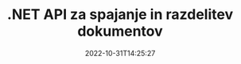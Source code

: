---
############################# Static ############################
layout: "product"
date: 2022-10-31T14:25:27
draft: false

product: "Merger"
product_tag: "merger"
platform: ".NET"
platform_tag: "net"

############################# Head ############################
head_title: "C# .NET Document Merging API | Združi in razdeli PDF Word Excel EPUB"
head_description: "API za združevanje dokumentov C# .NET za združevanje, razdelitev, zamenjavo ali odstranjevanje strani dokumentov iz formatov PDF, Microsoft Word, Excel, predstavitev, Visio in slik."

############################# Header ############################
title: ".NET API za spajanje in razdelitev dokumentov"
description: "API za združevanje, razdelitev, zamenjavo, obrezovanje ali odstranjevanje dokumentov, diapozitivov in diagramov v aplikacijah .NET."
button:
    enable: true

############################# SubMenu ############################
submenu:
    enable: true
    
    left:
        img_alt: "GroupDocs.Merger for .NET"
        image: "https://www.groupdocs.cloud/templates/groupdocs/images/product-logos/groupdocs-merger-net.png"
        product: "GroupDocs.Merger"
        platform: ".NET"

    middle:
        button:
            # button loop
            - link: "#overview"
              text: "Pregled"

            # button loop
            - link: "#features"
              text: "Lastnosti"

            # button loop
            - link: "#support"
              text: "Podpora"

            # button loop
            - link: "https://products.groupdocs.app/merger"
              text: "Demo v živo"

            # button loop
            - link: "https://purchase.groupdocs.com/pricing/merger/net"
              text: "Cenitev"

    right:
        link_download: "https://downloads.groupdocs.com/merger"
        link_learn: "https://docs.groupdocs.com/merger/net/"
        link_buy: "https://purchase.groupdocs.com"

############################# Overview ############################
overview:
    enable: true
    content: |
      GroupDocs.Merger za .NET vam pomaga pri hitrem razvoju vrhunskih poslovnih aplikacij v C#, ASP.NET in drugih tehnologijah .NET. Le nekaj vrstic kode bo vašim aplikacijam .NET omogočilo združevanje, razdelitev, preurejanje, zamenjavo, obrezovanje in odstranjevanje ene strani ali zbirke strani dokumenta, diapozitivov, slik ali diagramov. Izvedite te operacije na varnih datotekah tako, da nastavite ali odstranite zaščito z geslom znanih in neznanih formatov datotek.  

      Z uporabo GroupDocs.Merger za .NET lahko izvedete spajanje; delitev in druge sorodne operacije na posameznih dokumentih, pa tudi na paketu dokumentov. Programsko sestavite datoteke vseh priljubljenih formatov, kot so Microsoft Word, Excel, PowerPoint, Visio, OpenDocument, PDF, XPS, TXT, CSV, e-knjige in formati slikovnih datotek.
    tabs:
      enable: true
      
      ## TAB ONE ##
      tab_one:
        description: |
          Sledi pregled GroupDocs.Merger za .NET:
      
        left:
          enable: true
          icon: "fab fa-html5"
          title: "Dokumentne operacije"
          content: |
            * Spremenite vrstni red strani
            * Odstrani ali izbriši strani
            * Razdeli ali prelomi dokument
            * Zamenjajte ali premešajte poljubni dve strani
            * Obrežite eno ali več strani
            * Združi več dokumentov
        
        right:
          enable: true
          icon: "fab fa-html5"
          title: "Varnostne operacije"
          content: |
            * Nastavite varnost dokumenta
            * Preverite varnostni status dokumenta
            * Nastavite geslo za dokument
            * Posodobite geslo za dokument
            * Odstrani geslo za dokument
      
      ## TAB TWO ##
      tab_two:
        description: |
          GroupDocs.Merger za .NET podpira združevanje naslednjih [oblik datotek dokumentov](https://docs.groupdocs.com/merger/net/supported-document-formats/):

        left:
          enable: true
          table:
            # table loop
            - title: "Microsoft Office"
              content: |
                * **Word:** DOC, DOCX, DOCM, DOT, DOTX, DOTM, RTF, TXT
                * **Excel:** XLS, XLSX, XLSM, XLSB, XLTM, XLT, XLTM, XLTX, XLAM, SXC, SpreadsheetML
                * **PowerPoint:** PPT, PPTX, PPS, PPSX, PPSM, POT, POTM, POTX, PPTM
                * **OneNote:** ONE

        right:
          enable: true
          table:
            # table loop
            - title: "OpenDocument in drugi formati"
              content: |
                * **Formati OpenDocument**: ODT, OTT, ODP, OTP, ODS
                * **Fiksna postavitev**: PDF, XPS
                * **Slike**: BMP, PNG, TIFF
                * **Splet**: HTML, MHT, MHTML
                * **Besedilo**: TXT, CSV, TSV
                * **LaTex**: TEX
                * **E-knjiga**: EPUB

      ## TAB THREE ##
      tab_three:
        description: |
          GroupDocs.Merger za .NET podpira naslednje operacijske sisteme, ogrodja in upravitelje paketov:
        
        left:
          enable: true
          table:
            # table loop
            - icon: "fab fa-windows"
              title: "Operacijski sistemi"
              content: |
                * Namizje Windows
                * Windows Server
                * Windows Azure
                * Linux

            # table loop
            - icon: "fas fa-code"
              title: "Podprta ogrodja"
              content: |
                * .NET Framework 2.0 ali novejši
                * Mono Framework 1.2 ali novejši
                * .NET Standard 2.0
                * .NET Core 2.0

        right:
          enable: true
          table:
            # table loop
            - icon: "fas fa-box"
              title: "Upravitelj paketov"
              content: |
                * NuGet

            # table loop
            - icon: "fas fa-tools"
              title: "Razvojna okolja"
              content: |
                * Microsoft Visual Studio
                * Xamarin.Android
                * Xamarin.IOS
                * Xamarin.Mac
                * MonoDevelop

############################# Features ############################
features:
    enable: true
    title: "Funkcije GroupDocs.Merger za .NET"

    feature:
      # feature loop
      - icon: "fas fa-copy"
        content: "Združite in združite več strani, diapozitivov in diagramov v en sam dokument"
       
      # feature loop
      - icon: "fas fa-eye"
        content: "Velike dokumente razdelite in razdelite na več manjših datotek"

      # feature loop
      - icon: "fas fa-bolt"
        content: "Preuredite, premešajte in reorganizirajte strani, diapozitive ali diagrame"
      
      # feature loop
      - icon: "fas fa-file-powerpoint"
        content: "Zamenjajte in zamenjajte dve strani, diapozitiva ali diagrama med seboj znotraj dokumenta"

      # feature loop
      - icon: "fas fa-code"
        content: "Obrežite dokument tako, da odstranite določene strani, diapozitive ali diagrame"

      # feature loop
      - icon: "fas fa-cloud"
        content: "Odstranite eno ali zbirko strani, diapozitivov ali diagramov"

      # feature loop
      - icon: "fas fa-remove-format"
        content: "Povežite veliko število dokumentov v serijah"

      # feature loop
      - icon: "fas fa-comment-slash"
        content: "Programsko preverite, ali je dokument zavarovan z geslom"

      # feature loop
      - icon: "fas fa-location-arrow"
        content: "Nastavite, ponastavite in odstranite geslo znanih in neznanih formatov dokumentov"

      # feature loop
      - icon: "fas fa-border-all"
        content: "Pridobi seznam podprtih formatov datotek – Format dnevnika razdeli in združi besedilo (ERR)."

      # feature loop
      - icon: "fas fa-wrench"
        content: "Zavrtite strani in spremenite orientacijo strani znanih in neznanih formatov"

      # feature loop
      - icon: "fas fa-columns"
        content: "Združite več datotek različnih formatov v DOC, DOCX in XPS"

      # feature loop
      - icon: "fas fa-file-word"
        content: "Razdelitev velikih besedilnih datotek po številkah vrstic"

      # feature loop
      - icon: "fas fa-envelope"
        content: "Pridobite slikovne predstavitve strani dokumentov in oblike družine diagramov"

      # feature loop
      - icon: "fas fa-print"
        content: "Združite slike z barvo ozadja za prazen črni slikovni prostor"

      # feature loop
      - icon: "fas fa-file-archive"
        content: "Združite različne vrste dokumentov (DOC, XLS, PPT itd.) v eno datoteko PDF"

      # feature loop
      - icon: "fas fa-lock"
        content: "Preprosto uvozite predmete OLE v vrste datotek Microsoft Word, Excel, predstavitve in OpenDocument"

      # feature loop
      - icon: "fas fa-file-code"
        content: "Dodajte druge dokumente na stran z diagramom prek predmetov OLE"

    more_feature:
      # more_feature_loop
      - title: "Odstranite želene strani iz dokumentov"
        content: |
          GroupDocs.Merger for .NET API vam pomaga izbrisati neželene strani iz vašega dokumenta.
      
      # more_feature_loop
      - title: "Uporabi transformacijo za upodobljeni izhod"
        content: "Z API-jem GroupDocs.Merger za .NET lahko izvajate različne transformacije upodobljenega izhodnega dokumenta. Te možnosti preoblikovanja vam omogočajo nadzor nad načinom, kako predstavite upodobljeni rezultat za prikaz. Razpoložljive transformacije so možnost vrtenja strani, možnost preurejanja strani in uporaba besedilnega vodnega žiga."

      # more_feature_loop
      - title: "Preverite geslo neznanega formata dokumenta"
        content: "GroupDocs.Merger for .NET API vam omogoča preverjanje gesla dokumenta, katerega format ni znan."

############################# Support ############################
support:
    enable: true

############################# Solutions ############################
solutions:
    enable: true
    title: "GroupDocs.Merger ponuja API-je za spajanje dokumentov za druga priljubljena razvojna okolja"

    solution:
        # solution loop
        - img_alt: "GroupDocs.Merger za Javo"
          image: "https://www.groupdocs.cloud/templates/groupdocs/images/product-logos/groupdocs-merger-java.png"
          product: "GroupDocs.Merger"
          platform: "Java"
          link: "/merger/java/"

############################# Back to top ###############################
back_to_top:
  enable: true
---